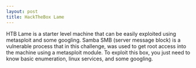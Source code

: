 ```yaml
---
layout: post
title: HackTheBox Lame
---
```


HTB Lame is a starter level machine that can be easily exploited using metasploit and some googling. Samba SMB (server message block) is a vulnerable process that in this challenge, was used to get root access into the machine using a metasploit module. To exploit this box, you just need to know basic enumeration, linux services, and some googling.